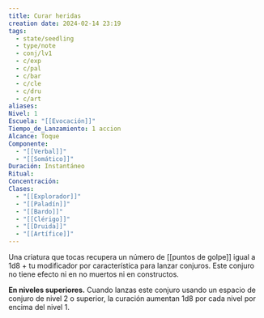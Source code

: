 ```yaml
---
title: Curar heridas
creation date: 2024-02-14 23:19
tags:
  - state/seedling
  - type/note
  - conj/lv1
  - c/exp
  - c/pal
  - c/bar
  - c/cle
  - c/dru
  - c/art
aliases: 
Nivel: 1
Escuela: "[[Evocación]]"
Tiempo_de_Lanzamiento: 1 accion
Alcance: Toque
Componente:
  - "[[Verbal]]"
  - "[[Somático]]"
Duración: Instantáneo
Ritual: 
Concentración: 
Clases:
  - "[[Explorador]]"
  - "[[Paladín]]"
  - "[[Bardo]]"
  - "[[Clérigo]]"
  - "[[Druida]]"
  - "[[Artífice]]"
---
```

Una criatura que tocas recupera un número de [[puntos de golpe]] igual a 1d8 + tu modificador por característica para lanzar conjuros. Este conjuro no tiene efecto ni en no muertos ni en constructos.

**En niveles superiores.** Cuando lanzas este conjuro usando un espacio de conjuro de nivel 2 o superior, la curación aumentan 1d8 por cada nivel por encima del nivel 1.
